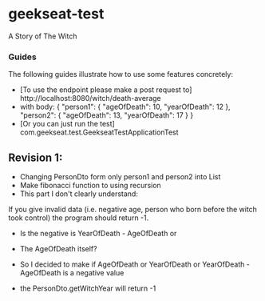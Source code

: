 # geekseat-test
A Story of The Witch

### Guides

The following guides illustrate how to use some features concretely:

* [To use the endpoint please make a post request to]
  http://localhost:8080/witch/death-average
* with body:
  {
    "person1": {
      "ageOfDeath": 10,
      "yearOfDeath": 12
    },
    "person2": {
      "ageOfDeath": 13,
      "yearOfDeath": 17
    }
  }
* [Or you can just run the test]
  com.geekseat.test.GeekseatTestApplicationTest

## Revision 1:

* Changing PersonDto form only person1 and person2 into List<PersonDto>
* Make fibonacci function to using recursion
* This part I don't clearly understand:

If you give invalid data (i.e. negative age, person who born before the witch took control) the 
program should return -1.

* Is the negative is YearOfDeath - AgeOfDeath or
* The AgeOfDeath itself?

* So I decided to make if AgeOfDeath or YearOfDeath or YearOfDeath - AgeOfDeath is a negative value
* the PersonDto.getWitchYear will return -1
